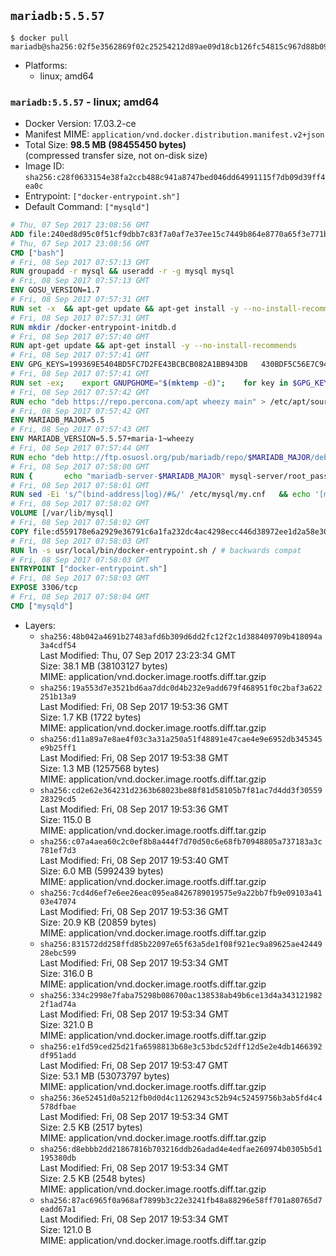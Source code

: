 ## `mariadb:5.5.57`

```console
$ docker pull mariadb@sha256:02f5e3562869f02c25254212d89ae09d18cb126fc54815c967d88b09a54c7abc
```

-	Platforms:
	-	linux; amd64

### `mariadb:5.5.57` - linux; amd64

-	Docker Version: 17.03.2-ce
-	Manifest MIME: `application/vnd.docker.distribution.manifest.v2+json`
-	Total Size: **98.5 MB (98455450 bytes)**  
	(compressed transfer size, not on-disk size)
-	Image ID: `sha256:c28f0633154e38fa2ccb488c941a8747bed046dd64991115f7db09d39ff4ea0c`
-	Entrypoint: `["docker-entrypoint.sh"]`
-	Default Command: `["mysqld"]`

```dockerfile
# Thu, 07 Sep 2017 23:08:56 GMT
ADD file:240ed8d95c0f51cf9dbb7c83f7a0af7e37ee15c7449b864e8770a65f3e771b86 in / 
# Thu, 07 Sep 2017 23:08:56 GMT
CMD ["bash"]
# Fri, 08 Sep 2017 07:57:13 GMT
RUN groupadd -r mysql && useradd -r -g mysql mysql
# Fri, 08 Sep 2017 07:57:13 GMT
ENV GOSU_VERSION=1.7
# Fri, 08 Sep 2017 07:57:31 GMT
RUN set -x 	&& apt-get update && apt-get install -y --no-install-recommends ca-certificates wget && rm -rf /var/lib/apt/lists/* 	&& wget -O /usr/local/bin/gosu "https://github.com/tianon/gosu/releases/download/$GOSU_VERSION/gosu-$(dpkg --print-architecture)" 	&& wget -O /usr/local/bin/gosu.asc "https://github.com/tianon/gosu/releases/download/$GOSU_VERSION/gosu-$(dpkg --print-architecture).asc" 	&& export GNUPGHOME="$(mktemp -d)" 	&& gpg --keyserver ha.pool.sks-keyservers.net --recv-keys B42F6819007F00F88E364FD4036A9C25BF357DD4 	&& gpg --batch --verify /usr/local/bin/gosu.asc /usr/local/bin/gosu 	&& rm -r "$GNUPGHOME" /usr/local/bin/gosu.asc 	&& chmod +x /usr/local/bin/gosu 	&& gosu nobody true 	&& apt-get purge -y --auto-remove ca-certificates wget
# Fri, 08 Sep 2017 07:57:31 GMT
RUN mkdir /docker-entrypoint-initdb.d
# Fri, 08 Sep 2017 07:57:40 GMT
RUN apt-get update && apt-get install -y --no-install-recommends 		apt-transport-https ca-certificates 		pwgen 	&& rm -rf /var/lib/apt/lists/*
# Fri, 08 Sep 2017 07:57:41 GMT
ENV GPG_KEYS=199369E5404BD5FC7D2FE43BCBCB082A1BB943DB 	430BDF5C56E7C94E848EE60C1C4CBDCDCD2EFD2A 	4D1BB29D63D98E422B2113B19334A25F8507EFA5
# Fri, 08 Sep 2017 07:57:41 GMT
RUN set -ex; 	export GNUPGHOME="$(mktemp -d)"; 	for key in $GPG_KEYS; do 		gpg --keyserver ha.pool.sks-keyservers.net --recv-keys "$key"; 	done; 	gpg --export $GPG_KEYS > /etc/apt/trusted.gpg.d/mariadb.gpg; 	rm -r "$GNUPGHOME"; 	apt-key list
# Fri, 08 Sep 2017 07:57:42 GMT
RUN echo "deb https://repo.percona.com/apt wheezy main" > /etc/apt/sources.list.d/percona.list 	&& { 		echo 'Package: *'; 		echo 'Pin: release o=Percona Development Team'; 		echo 'Pin-Priority: 998'; 	} > /etc/apt/preferences.d/percona
# Fri, 08 Sep 2017 07:57:42 GMT
ENV MARIADB_MAJOR=5.5
# Fri, 08 Sep 2017 07:57:43 GMT
ENV MARIADB_VERSION=5.5.57+maria-1~wheezy
# Fri, 08 Sep 2017 07:57:44 GMT
RUN echo "deb http://ftp.osuosl.org/pub/mariadb/repo/$MARIADB_MAJOR/debian wheezy main" > /etc/apt/sources.list.d/mariadb.list 	&& { 		echo 'Package: *'; 		echo 'Pin: release o=MariaDB'; 		echo 'Pin-Priority: 999'; 	} > /etc/apt/preferences.d/mariadb
# Fri, 08 Sep 2017 07:58:00 GMT
RUN { 		echo "mariadb-server-$MARIADB_MAJOR" mysql-server/root_password password 'unused'; 		echo "mariadb-server-$MARIADB_MAJOR" mysql-server/root_password_again password 'unused'; 	} | debconf-set-selections 	&& apt-get update 	&& apt-get install -y 		"mariadb-server=$MARIADB_VERSION" 		percona-xtrabackup 		socat 	&& rm -rf /var/lib/apt/lists/* 	&& sed -ri 's/^user\s/#&/' /etc/mysql/my.cnf /etc/mysql/conf.d/* 	&& rm -rf /var/lib/mysql && mkdir -p /var/lib/mysql /var/run/mysqld 	&& chown -R mysql:mysql /var/lib/mysql /var/run/mysqld 	&& chmod 777 /var/run/mysqld
# Fri, 08 Sep 2017 07:58:01 GMT
RUN sed -Ei 's/^(bind-address|log)/#&/' /etc/mysql/my.cnf 	&& echo '[mysqld]\nskip-host-cache\nskip-name-resolve' > /etc/mysql/conf.d/docker.cnf
# Fri, 08 Sep 2017 07:58:02 GMT
VOLUME [/var/lib/mysql]
# Fri, 08 Sep 2017 07:58:02 GMT
COPY file:d559178e6a2929e36791c6a1fa232dc4ac4298ecc446d38972ee1d2a58e30621 in /usr/local/bin/ 
# Fri, 08 Sep 2017 07:58:03 GMT
RUN ln -s usr/local/bin/docker-entrypoint.sh / # backwards compat
# Fri, 08 Sep 2017 07:58:03 GMT
ENTRYPOINT ["docker-entrypoint.sh"]
# Fri, 08 Sep 2017 07:58:03 GMT
EXPOSE 3306/tcp
# Fri, 08 Sep 2017 07:58:04 GMT
CMD ["mysqld"]
```

-	Layers:
	-	`sha256:48b042a4691b27483afd6b309d6dd2fc12f2c1d388409709b418094a3a4cdf54`  
		Last Modified: Thu, 07 Sep 2017 23:23:34 GMT  
		Size: 38.1 MB (38103127 bytes)  
		MIME: application/vnd.docker.image.rootfs.diff.tar.gzip
	-	`sha256:19a553d7e3521bd6aa7ddc0d4b232e9add679f468951f0c2baf3a622251b13a9`  
		Last Modified: Fri, 08 Sep 2017 19:53:36 GMT  
		Size: 1.7 KB (1722 bytes)  
		MIME: application/vnd.docker.image.rootfs.diff.tar.gzip
	-	`sha256:d11a89a7e8ae4f03c3a31a250a51f48891e47cae4e9e6952db345345e9b25ff1`  
		Last Modified: Fri, 08 Sep 2017 19:53:38 GMT  
		Size: 1.3 MB (1257568 bytes)  
		MIME: application/vnd.docker.image.rootfs.diff.tar.gzip
	-	`sha256:cd2e62e364231d2363b68023be88f81d58105b7f81ac7d4dd3f3055928329cd5`  
		Last Modified: Fri, 08 Sep 2017 19:53:36 GMT  
		Size: 115.0 B  
		MIME: application/vnd.docker.image.rootfs.diff.tar.gzip
	-	`sha256:c07a4aea60c2c0ef8b8a444f7d70d50c6e68fb70948805a737183a3c781ef7d3`  
		Last Modified: Fri, 08 Sep 2017 19:53:40 GMT  
		Size: 6.0 MB (5992439 bytes)  
		MIME: application/vnd.docker.image.rootfs.diff.tar.gzip
	-	`sha256:7cd4d6ef7e6ee26eac095ea8426789019575e9a22bb7fb9e09103a4103e47074`  
		Last Modified: Fri, 08 Sep 2017 19:53:36 GMT  
		Size: 20.9 KB (20859 bytes)  
		MIME: application/vnd.docker.image.rootfs.diff.tar.gzip
	-	`sha256:831572dd258ffd85b22097e65f63a5de1f08f921ec9a89625ae4244928ebc599`  
		Last Modified: Fri, 08 Sep 2017 19:53:34 GMT  
		Size: 316.0 B  
		MIME: application/vnd.docker.image.rootfs.diff.tar.gzip
	-	`sha256:334c2998e7faba75298b086700ac138538ab49b6ce13d4a3431219822f1ad74a`  
		Last Modified: Fri, 08 Sep 2017 19:53:34 GMT  
		Size: 321.0 B  
		MIME: application/vnd.docker.image.rootfs.diff.tar.gzip
	-	`sha256:e1fd59ced25d21fa6598813b68e3c53bdc52dff12d5e2e4db1466392df951add`  
		Last Modified: Fri, 08 Sep 2017 19:53:47 GMT  
		Size: 53.1 MB (53073797 bytes)  
		MIME: application/vnd.docker.image.rootfs.diff.tar.gzip
	-	`sha256:36e52451d0a5212fb0d0d4c11262943c52b94c52459756b3ab5fd4c4578dfbae`  
		Last Modified: Fri, 08 Sep 2017 19:53:34 GMT  
		Size: 2.5 KB (2517 bytes)  
		MIME: application/vnd.docker.image.rootfs.diff.tar.gzip
	-	`sha256:d8ebbb2dd21867816b703216ddb26adad4e4edfae260974b0305b5d1195380db`  
		Last Modified: Fri, 08 Sep 2017 19:53:34 GMT  
		Size: 2.5 KB (2548 bytes)  
		MIME: application/vnd.docker.image.rootfs.diff.tar.gzip
	-	`sha256:87ac6965f0a968af7899b3c22e3241fb48a88296e58ff701a80765d7eadd67a1`  
		Last Modified: Fri, 08 Sep 2017 19:53:34 GMT  
		Size: 121.0 B  
		MIME: application/vnd.docker.image.rootfs.diff.tar.gzip
